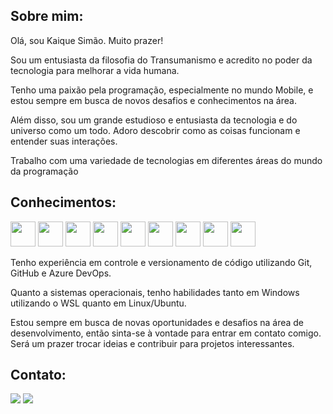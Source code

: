 ## Sobre mim:

Olá, sou Kaique Simão. Muito prazer!

Sou um entusiasta da filosofia do Transumanismo e acredito no poder da tecnologia para melhorar a vida humana.

Tenho uma paixão pela programação, especialmente no mundo Mobile, e estou sempre em busca de novos desafios e conhecimentos na área.

Além disso, sou um grande estudioso e entusiasta da tecnologia e do universo como um todo. Adoro descobrir como as coisas funcionam e entender suas interações.

Trabalho com uma variedade de tecnologias em diferentes áreas do mundo da programação

## Conhecimentos:

<img src="https://cdn.jsdelivr.net/gh/devicons/devicon/icons/java/java-original.svg" width="40" height="40"/> <img
src="https://cdn.jsdelivr.net/gh/devicons/devicon/icons/spring/spring-original.svg" width="40" height="40"/> <img 
src="https://cdn.jsdelivr.net/gh/devicons/devicon/icons/javascript/javascript-original.svg" width="40" height="40"/> <img
src="https://cdn.jsdelivr.net/gh/devicons/devicon/icons/typescript/typescript-original.svg" width="40" height="40"/> <img 
src="https://cdn.jsdelivr.net/gh/devicons/devicon/icons/angularjs/angularjs-plain.svg" width="40" height="40"/> <img
src="https://cdn.jsdelivr.net/gh/devicons/devicon/icons/react/react-original.svg" width="40" height="40"/> <img
src="https://cdn.jsdelivr.net/gh/devicons/devicon/icons/vuejs/vuejs-original.svg" width="40" height="40"/> <img
src="https://cdn.jsdelivr.net/gh/devicons/devicon/icons/git/git-original.svg" width="40" height="40"/> <img 
src="https://cdn.jsdelivr.net/gh/devicons/devicon/icons/linux/linux-original.svg" width="40" height="40"/>

Tenho experiência em controle e versionamento de código utilizando Git, GitHub e Azure DevOps.

Quanto a sistemas operacionais, tenho habilidades tanto em Windows utilizando o WSL quanto em Linux/Ubuntu.

Estou sempre em busca de novas oportunidades e desafios na área de desenvolvimento, então sinta-se à vontade para entrar em contato comigo. Será um prazer trocar ideias e contribuir para projetos interessantes.

## Contato:

<a href = "mailto:kaique.gabriel.me@gmail.com"><img src="https://img.shields.io/badge/Gmail-D14836?style=for-the-badge&logo=gmail&logoColor=white" target="_blank"></a>
<a href="https://www.linkedin.com/in/kaique-simao" target="_blank"><img src="https://img.shields.io/badge/-LinkedIn-%230077B5?style=for-the-badge&logo=linkedin&logoColor=white" target="_blank"></a>   
